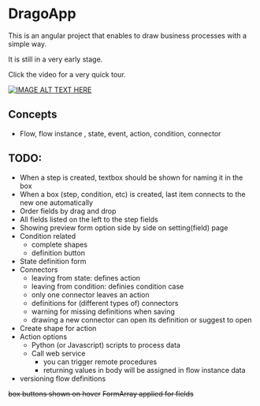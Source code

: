# DragoApp

This is an angular project that enables to draw business processes with a simple way. 

It is still in a very early stage.

Click the video for a very quick tour.


[![IMAGE ALT TEXT HERE](https://img.youtube.com/vi/zw2irnCr2Gc/0.jpg)](https://www.youtube.com/watch?v=zw2irnCr2Gc)




## Concepts
- Flow, flow instance , state, event, action, condition, connector


## TODO:
- When a step is created, textbox should be shown for naming it in the box
- When a box (step, condition, etc) is created, last item connects to the new one automatically
- Order fields by drag and drop
- All fields listed on the left to the step fields
- Showing preview form option side by side on setting(field) page
- Condition related
  - complete shapes
  - definition button
- State definition form
- Connectors
  - leaving from state: defines action
  - leaving from condition: definies condition case
  - only one connector leaves an action
  - definitions for (different types of) connectors
  - warning for missing definitions when saving
  - drawing a new connector can open its definition or suggest to open
- Create shape for action
- Action options
  - Python (or Javascript) scripts to process data
  - Call web service
    - you can trigger remote procedures
    - returning values in body will be assigned in flow instance data
- versioning flow definitions


~~box buttons shown on hover~~
~~FormArray applied for fields~~
